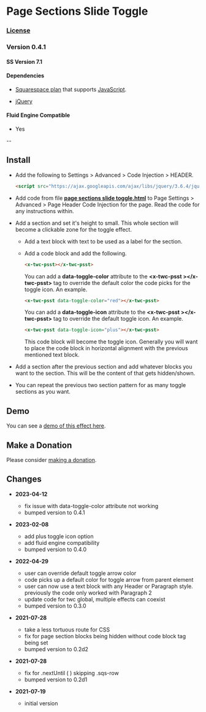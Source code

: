 # Page Sections Slide Toggle

### [License][1]

### Version 0.4.1

#### SS Version 7.1

#### Dependencies

  * [Squarespace plan][2] that supports [JavaScript][3].
  
  * [jQuery][4]

#### Fluid Engine Compatible

  * Yes

--

## Install

* Add the following to Settings > Advanced > Code Injection > HEADER.
  
  ```html
  <script src="https://ajax.googleapis.com/ajax/libs/jquery/3.6.4/jquery.min.js"></script>
  ```
  
* Add code from file **[page sections slide toggle.html][5]** to Page Settings >
  Advanced > Page Header Code Injection for the page. Read the code for any
  instructions within.
  
* Add a section and set it's height to small. This whole section will become a
  clickable zone for the toggle effect.
  
  * Add a text block with text to be used as a label for the section.
  
  * Add a code block and add the following.
  
    ```html
    <x-twc-psst></x-twc-psst>
    ```
    
    You can add a **data-toggle-color** attribute to the **&lt;x-twc-psst
    &gt;&lt;/x-twc-psst&gt;** tag to override the default color the code picks
    for the toggle icon. An example.
    
    ```html
    <x-twc-psst data-toggle-color="red"></x-twc-psst>
    ```
    
    You can add a **data-toggle-icon** attribute to the **&lt;x-twc-psst
    &gt;&lt;/x-twc-psst&gt;** tag to override the default toggle icon. An
    example.
    
    ```html
    <x-twc-psst data-toggle-icon="plus"></x-twc-psst>
    ```
    
    This code block will become the toggle icon. Generally you will want to
    place the code block in horizontal alignment with the previous mentioned
    text block.
    
* Add a section after the previous section and add whatever blocks you want to
  the section. This will be the content of that gets hidden/shown.
  
* You can repeat the previous two section pattern for as many toggle sections as
  you want.

## Demo

You can see a [demo of this effect here][6].

## Make a Donation

Please consider [making a donation][7].

## Changes

* **2023-04-12**

  * fix issue with data-toggle-color attribute not working
  * bumped version to 0.4.1
  
* **2023-02-08**

  * add plus toggle icon option
  * add fluid engine compatibility
  * bumped version to 0.4.0
  
* **2022-04-29**

  * user can override default toggle arrow color
  * code picks up a default color for toggle arrow from parent element
  * user can now use a text block with any Header or Paragraph style. previously
    the code only worked with Paragraph 2
  * update code for twc global, multiple effects can coexist
  * bumped version to 0.3.0
  
* **2021-07-28**

  * take a less tortuous route for CSS
  * fix for page section blocks being hidden without code block tag being set
  * bumped version to 0.2d2
  
* **2021-07-28**

  * fix for .nextUntil ( ) skipping .sqs-row
  * bumped version to 0.2d1
  
* **2021-07-19**

  * initial version

[1]: https://github.com/tomsWebConsulting/twcsl/blob/main/LICENSE.txt#L1
[2]: https://www.squarespace.com/pricing
[3]: https://en.wikipedia.org/wiki/JavaScript
[4]: https://jquery.com/
[5]: page%20sections%20slide%20toggle.html#L1
[6]: https://toms-web-consulting-demos.squarespace.com/page-sections-slide-toggle?password=twcdemos
[7]: https://github.com/tomsWebConsulting/twcsl#make-a-donation

